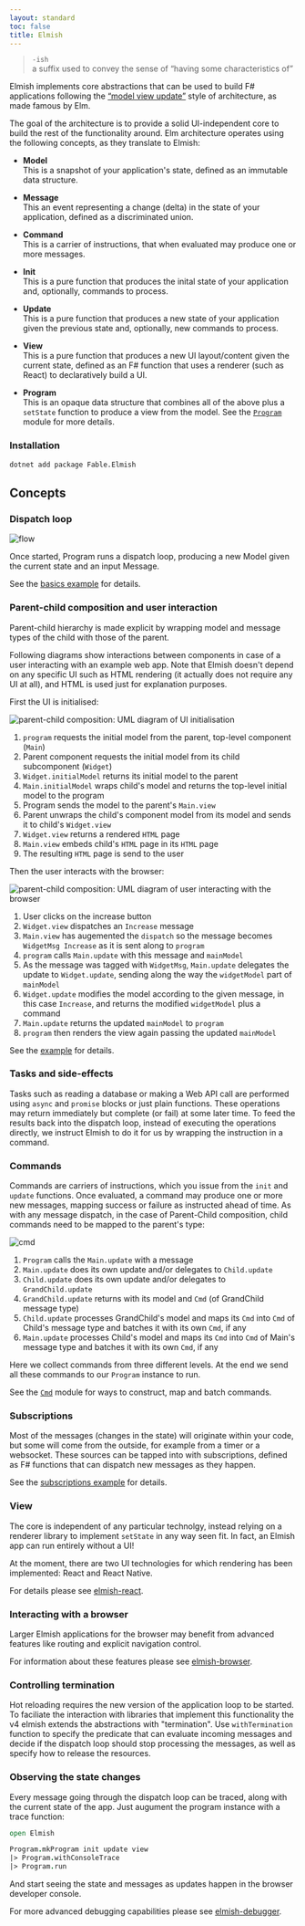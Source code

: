 ```yaml
---
layout: standard
toc: false
title: Elmish
---
```


>`-ish` <br />
>  a suffix used to convey the sense of “having some characteristics of”

Elmish implements core abstractions that can be used to build F# applications following the [“model view update”](https://guide.elm-lang.org/architecture/) style of architecture, as made famous by Elm.

The goal of the architecture is to provide a solid UI-independent core to build the rest of the functionality around.
Elm architecture operates using the following concepts, as they translate to Elmish:

* **Model** <br />
  This is a snapshot of your application's state, defined as an immutable data structure.

<div/> <!-- Add a small gap -->

* **Message** <br />
  This an event representing a change (delta) in the state of your application, defined as a discriminated union.

<div/> <!-- Add a small gap -->

* **Command** <br />
  This is a carrier of instructions, that when evaluated may produce one or more messages.

<div/> <!-- Add a small gap -->

* **Init** <br />
  This is a pure function that produces the inital state of your application and, optionally, commands to process.

<div/> <!-- Add a small gap -->

* **Update** <br />
  This is a pure function that produces a new state of your application given the previous state and, optionally, new commands to process.

<div/> <!-- Add a small gap -->

* **View** <br />
  This is a pure function that produces a new UI layout/content given the current state, defined as an F# function that uses a renderer (such as React) to declaratively build a UI.

<div/> <!-- Add a small gap -->

* **Program** <br />
  This is an opaque data structure that combines all of the above plus a `setState` function to produce a view from the model.
  See the [`Program`](program.html) module for more details.

### Installation

```sh
dotnet add package Fable.Elmish
```

Concepts
---------------


### Dispatch loop

![flow](static/img/flow.svg)

Once started, Program runs a dispatch loop, producing a new Model given the current state and an input Message.

See the [basics example](docs/basics.html) for details.



### Parent-child composition and user interaction

Parent-child hierarchy is made explicit by wrapping model and message types of the child with those of the parent.

Following diagrams show interactions between components in case of a user interacting with an example web app.
Note that Elmish doesn't depend on any specific UI such as HTML rendering (it actually does not require any UI at all), and HTML is used just for explanation purposes.

First the UI is initialised:

![parent-child composition: UML diagram of UI initialisation](static/img/parent-child-1-ui-init.svg)

1. `program` requests the initial model from the parent, top-level component (`Main`)
2. Parent component requests the initial model from its child subcomponent (`Widget`)
3. `Widget.initialModel` returns its initial model to the parent
4. `Main.initialModel` wraps child's model and returns the top-level initial model to the program
5. Program sends the model to the parent's `Main.view`
6. Parent unwraps the child's component model from its model and sends it to child's `Widget.view`
7. `Widget.view` returns a rendered `HTML` page
8. `Main.view` embeds child's `HTML` page in its `HTML` page
9. The resulting `HTML` page is send to the user

Then the user interacts with the browser:

![parent-child composition: UML diagram of user interacting with the browser](static/img/parent-child-2-user-interaction.svg)

1. User clicks on the increase button
2. `Widget.view` dispatches an `Increase` message
3. `Main.view` has augemented the `dispatch` so the message becomes `WidgetMsg Increase` as it is sent along to `program`
4. `program` calls `Main.update` with this message and `mainModel`
5. As the message was tagged with `WidgetMsg`, `Main.update` delegates the update to `Widget.update`, sending along the way the `widgetModel` part of `mainModel`
6. `Widget.update` modifies the model according to the given message, in this case `Increase`, and returns the modified `widgetModel` plus a command
7. `Main.update` returns the updated `mainModel` to `program`
8. `program` then renders the view again passing the updated `mainModel`

See the [example](docs/parent-child.html) for details.



### Tasks and side-effects

Tasks such as reading a database or making a Web API call are performed using `async` and `promise` blocks or just plain functions.
These operations may return immediately but complete (or fail) at some later time.
To feed the results back into the dispatch loop, instead of executing the operations directly, we instruct Elmish to do it for us by wrapping the instruction in a command.


### Commands

Commands are carriers of instructions, which you issue from the `init` and `update` functions.
Once evaluated, a command may produce one or more new messages, mapping success or failure as instructed ahead of time.
As with any message dispatch, in the case of Parent-Child composition, child commands need to be mapped to the parent's type:

![cmd](static/img/commands.svg)

1. `Program` calls the `Main.update` with a message
2. `Main.update` does its own update and/or delegates to `Child.update`
3. `Child.update` does its own update and/or delegates to `GrandChild.update`
4. `GrandChild.update` returns with its model and `Cmd` (of GrandChild message type)
5. `Child.update` processes GrandChild's model and maps its `Cmd` into `Cmd` of Child's message type and batches it with its own `Cmd`, if any
6. `Main.update` processes Child's model and maps its `Cmd` into `Cmd` of Main's message type and batches it with its own `Cmd`, if any

Here we collect commands from three different levels. At the end we send all these commands to our `Program` instance to run.

See the [`Cmd`](cmd.html) module for ways to construct, map and batch commands.


### Subscriptions

Most of the messages (changes in the state) will originate within your code, but some will come from the outside, for example from a timer or a websocket.
These sources can be tapped into with subscriptions, defined as F# functions that can dispatch new messages as they happen.

See the [subscriptions example](docs/subscription.html) for details.


### View

The core is independent of any particular technolgy, instead relying on a renderer library to implement `setState` in any way seen fit.
In fact, an Elmish app can run entirely without a UI!

At the moment, there are two UI technologies for which rendering has been implemented: React and React Native.

For details please see [elmish-react](https://elmish.github.io/react).


### Interacting with a browser

Larger Elmish applications for the browser may benefit from advanced features like routing and explicit navigation control.

For information about these features please see [elmish-browser](https://elmish.github.io/browser).


### Controlling termination

Hot reloading requires the new version of the application loop to be started. To faciliate the interaction with libraries that implement this functionality the v4 elmish extends the abstractions with "termination". Use `withTermination` function to specify the predicate that can evaluate incoming messages and decide if the dispatch loop should stop processing the messages, as well as specify how to release the resources.

### Observing the state changes

Every message going through the dispatch loop can be traced, along with the current state of the app.
Just augument the program instance with a trace function:

```fs
open Elmish

Program.mkProgram init update view
|> Program.withConsoleTrace
|> Program.run
```

And start seeing the state and messages as updates happen in the browser developer console.

For more advanced debugging capabilities please see [elmish-debugger](https://elmish.github.io/debugger).
